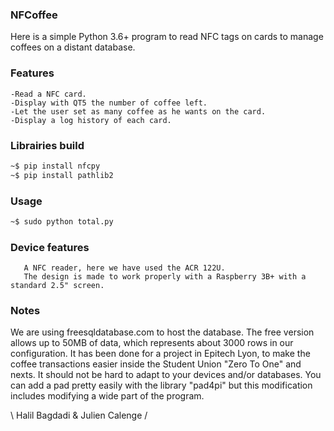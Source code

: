 ### NFCoffee

Here is a simple Python 3.6+ program to read NFC tags on cards to manage coffees on a distant database.

### Features

    -Read a NFC card.
    -Display with QT5 the number of coffee left.
    -Let the user set as many coffee as he wants on the card.
    -Display a log history of each card.

### Librairies build

```bash
~$ pip install nfcpy
~$ pip install pathlib2
```

### Usage

```bash
~$ sudo python total.py
```
### Device features

       A NFC reader, here we have used the ACR 122U.
       The design is made to work properly with a Raspberry 3B+ with a standard 2.5" screen.

### Notes

We are using freesqldatabase.com to host the database. The free version allows up to 50MB of data, which represents about 3000 rows in our configuration.
It has been done for a project in Epitech Lyon, to make the coffee transactions easier inside the Student Union "Zero To One" and nexts.
It should not be hard to adapt to your devices and/or databases.
You can add a pad pretty easily with the library "pad4pi" but this modification includes modifying a wide part of the program.

\ Halil Bagdadi & Julien Calenge /
